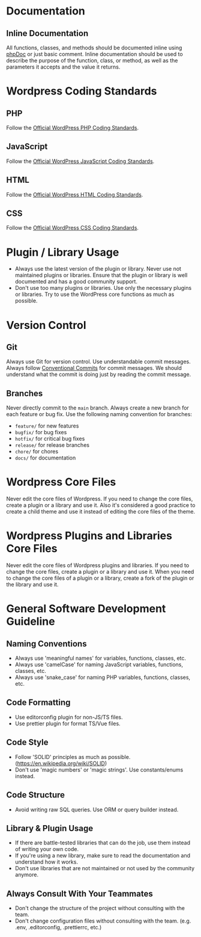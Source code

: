 # Documentation

## Inline Documentation

All functions, classes, and methods should be documented inline using [phpDoc](http://phpdoc.org/) or just basic comment. Inline documentation should be used to describe the purpose of the function, class, or method, as well as the parameters it accepts and the value it returns.

# Wordpress Coding Standards

## PHP

Follow the [Official WordPress PHP Coding Standards](https://make.wordpress.org/core/handbook/best-practices/coding-standards/php/).

## JavaScript

Follow the [Official WordPress JavaScript Coding Standards](https://make.wordpress.org/core/handbook/best-practices/coding-standards/javascript/).

## HTML

Follow the [Official WordPress HTML Coding Standards](https://make.wordpress.org/core/handbook/best-practices/coding-standards/html/).

## CSS

Follow the [Official WordPress CSS Coding Standards](https://make.wordpress.org/core/handbook/best-practices/coding-standards/css/).

# Plugin / Library Usage

- Always use the latest version of the plugin or library. Never use not maintained plugins or libraries. Ensure that the plugin or library is well documented and has a good community support.
- Don't use too many plugins or libraries. Use only the necessary plugins or libraries. Try to use the WordPress core functions as much as possible.

# Version Control

## Git

Always use Git for version control. Use understandable commit messages. Always follow [Conventional Commits](https://www.conventionalcommits.org/en/v1.0.0/) for commit messages. We should understand what the commit is doing just by reading the commit message.

## Branches

Never directly commit to the `main` branch. Always create a new branch for each feature or bug fix. Use the following naming convention for branches:

- `feature/` for new features
- `bugfix/` for bug fixes
- `hotfix/` for critical bug fixes
- `release/` for release branches
- `chore/` for chores
- `docs/` for documentation

# Wordpress Core Files

Never edit the core files of Wordpress. If you need to change the core files, create a plugin or a library and use it. Also it's considered a good practice to create a child theme and use it instead of editing the core files of the theme.

# Wordpress Plugins and Libraries Core Files

Never edit the core files of Wordpress plugins and libraries. If you need to change the core files, create a plugin or a library and use it. When you need to change the core files of a plugin or a library, create a fork of the plugin or the library and use it.

# General Software Development Guideline

## Naming Conventions

- Always use 'meaningful names' for variables, functions, classes, etc.
- Always use 'camelCase' for naming JavaScript variables, functions, classes, etc.
- Always use 'snake_case' for naming PHP variables, functions, classes, etc.

## Code Formatting

- Use editorconfig plugin for non-JS/TS files.
- Use prettier plugin for format TS/Vue files.

## Code Style

- Follow 'SOLID' principles as much as possible. (https://en.wikipedia.org/wiki/SOLID)
- Don't use 'magic numbers' or 'magic strings'. Use constants/enums instead.

## Code Structure

- Avoid writing raw SQL queries. Use ORM or query builder instead.

## Library & Plugin Usage

- If there are battle-tested libraries that can do the job, use them instead of writing your own code.
- If you're using a new library, make sure to read the documentation and understand how it works.
- Don't use libraries that are not maintained or not used by the community anymore.

## Always Consult With Your Teammates

- Don't change the structure of the project without consulting with the team.
- Don't change configuration files without consulting with the team. (e.g. .env, .editorconfig, .prettierrc, etc.)
